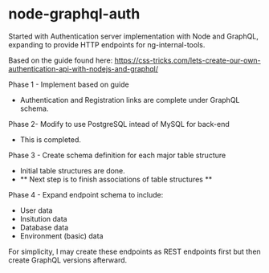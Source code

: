 # node-graphql-auth
Started with Authentication server implementation with Node and GraphQL, expanding to provide HTTP endpoints for ng-internal-tools.

Based on the guide found here: https://css-tricks.com/lets-create-our-own-authentication-api-with-nodejs-and-graphql/

Phase 1 - Implement based on guide
* Authentication and Registration links are complete under GraphQL schema.

Phase 2- Modify to use PostgreSQL intead of MySQL for back-end
* This is completed.

Phase 3 - Create schema definition for each major table structure
* Initial table structures are done.
* ** Next step is to finish associations of table structures **
    
Phase 4 - Expand endpoint schema to include:
* User data
* Insitution data
* Database data
* Environment (basic) data

    
For simplicity, I may create these endpoints as REST endpoints first but then create GraphQL versions afterward.
